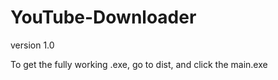 # YouTube-Downloader
version 1.0

To get the fully working .exe, go to dist, and click the main.exe
